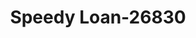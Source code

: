 ---
f_zip-code: 53959
f_state-code: WI
title: Speedy Loan-26830
f_phone: 608-524-0240
f_city-only: Reedsburg
f_address: 2670 E Main Street Reedsburg
f_location-unique-id: '26830'
slug: speedy-loan-26830
updated-on: '2024-05-30T13:46:58.046Z'
created-on: '2024-05-30T13:36:59.803Z'
published-on: '2024-05-30T13:54:32.469Z'
f_city-state: cms/city/reedsburg-wi.md
f_company: cms/company/speedy-loan.md
f_state: cms/state/wisconsin.md
layout: '[payday-loan].html'
tags: payday-loan
---
